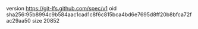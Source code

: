 version https://git-lfs.github.com/spec/v1
oid sha256:95b8994c9b584aac1cad1c8f6c815bca4bd6e7695d8ff20b8bfca72fac29aa50
size 20852
